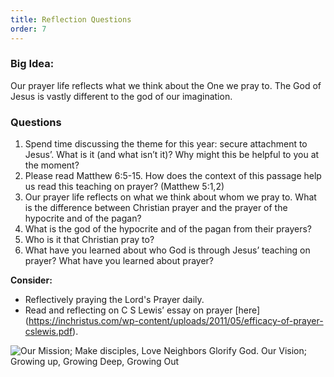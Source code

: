 ```yaml
---
title: Reflection Questions
order: 7
---
```


### Big Idea: 
Our prayer life reflects what we think about the One we pray to. The God of Jesus is vastly different to the god of our imagination. 

### Questions
1. Spend time discussing the theme for this year: secure attachment to Jesus’. 
What is it (and what isn’t it)? Why might this be helpful to you at the moment?  
2. Please read Matthew 6:5-15. 
How does the context of this passage help us read this teaching on prayer? (Matthew 5:1,2) 
3. Our prayer life reflects on what we think about whom we pray to. 
What is the difference between Christian prayer and the prayer of the hypocrite and of the pagan? 
4. What is the god of the hypocrite and of the pagan from their prayers? 
5. Who is it that Christian pray to? 
6. What have you learned about who God is through Jesus’ teaching on prayer? What have you learned about prayer? 

**Consider:**
- Reflectively praying the Lord's Prayer daily.
- Read and reflecting on C S Lewis’ essay on prayer [here] (https://inchristus.com/wp-content/uploads/2011/05/efficacy-of-prayer-cslewis.pdf).


![Our Mission; Make disciples, Love Neighbors Glorify God. Our Vision; Growing up, Growing Deep, Growing Out](https://raw.githubusercontent.com/stgeorgeshurstville/bulletin/main/images/upload.JPG)
